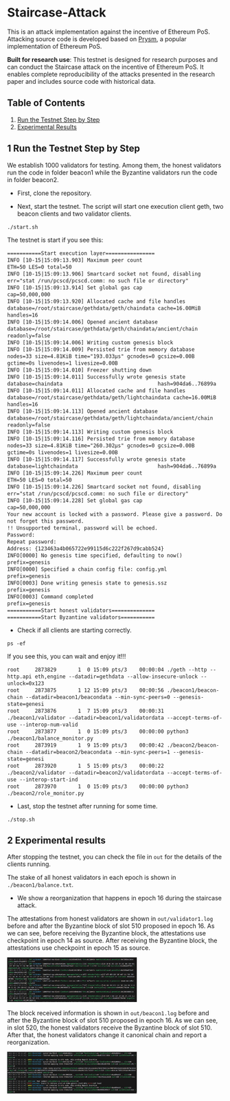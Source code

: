 # Staircase-Attack

This is an attack implementation against the incentive of Ethereum PoS. Attacking source code is developed based on [Prysm](https://github.com/prysmaticlabs/prysm/tree/v4.0.3-patchFix), a popular implementation of Ethereum PoS.

**Built for research use**: This testnet is designed for research purposes and can conduct the Staircase attack on the incentive of Ethereum PoS. It enables complete reproducibility of the attacks presented in the research paper and includes source code with historical data. 

## Table of Contents

1. [Run the Testnet Step by Step](#chapter-002)<br>
2. [Experimental Results](#chapter-003)<br>



## **1 Run the Testnet Step by Step**<a id="chapter-002"></a>
We establish 1000 validators for testing. Among them, the honest validators run the code in folder beacon1 while the Byzantine validators run the code in folder beacon2.

* First, clone the repository.

* Next, start the testnet. The script will start one execution client geth, two beacon clients and two validator clients.
```shell
./start.sh
```
The testnet is start if you see this:
```shell
===========Start execution layer================
INFO [10-15|15:09:13.903] Maximum peer count                       ETH=50 LES=0 total=50
INFO [10-15|15:09:13.906] Smartcard socket not found, disabling    err="stat /run/pcscd/pcscd.comm: no such file or directory"
INFO [10-15|15:09:13.914] Set global gas cap                       cap=50,000,000
INFO [10-15|15:09:13.920] Allocated cache and file handles         database=/root/staircase/gethdata/geth/chaindata cache=16.00MiB handles=16
INFO [10-15|15:09:14.006] Opened ancient database                  database=/root/staircase/gethdata/geth/chaindata/ancient/chain readonly=false
INFO [10-15|15:09:14.006] Writing custom genesis block 
INFO [10-15|15:09:14.009] Persisted trie from memory database      nodes=33 size=4.81KiB time="193.033µs" gcnodes=0 gcsize=0.00B gctime=0s livenodes=1 livesize=0.00B
INFO [10-15|15:09:14.010] Freezer shutting down 
INFO [10-15|15:09:14.011] Successfully wrote genesis state         database=chaindata                               hash=904da6..76899a
INFO [10-15|15:09:14.011] Allocated cache and file handles         database=/root/staircase/gethdata/geth/lightchaindata cache=16.00MiB handles=16
INFO [10-15|15:09:14.113] Opened ancient database                  database=/root/staircase/gethdata/geth/lightchaindata/ancient/chain readonly=false
INFO [10-15|15:09:14.113] Writing custom genesis block 
INFO [10-15|15:09:14.116] Persisted trie from memory database      nodes=33 size=4.81KiB time="260.302µs" gcnodes=0 gcsize=0.00B gctime=0s livenodes=1 livesize=0.00B
INFO [10-15|15:09:14.117] Successfully wrote genesis state         database=lightchaindata                          hash=904da6..76899a
INFO [10-15|15:09:14.226] Maximum peer count                       ETH=50 LES=0 total=50
INFO [10-15|15:09:14.226] Smartcard socket not found, disabling    err="stat /run/pcscd/pcscd.comm: no such file or directory"
INFO [10-15|15:09:14.228] Set global gas cap                       cap=50,000,000
Your new account is locked with a password. Please give a password. Do not forget this password.
!! Unsupported terminal, password will be echoed.
Password: 
Repeat password: 
Address: {123463a4b065722e99115d6c222f267d9cabb524}
INFO[0000] No genesis time specified, defaulting to now()  prefix=genesis
INFO[0000] Specified a chain config file: config.yml     prefix=genesis
INFO[0003] Done writing genesis state to genesis.ssz     prefix=genesis
INFO[0003] Command completed                             prefix=genesis
===========Start honest validators==============
===========Start Byzantine validators===========
```

* Check if all clients are starting correctly.
```shell
ps -ef
```
If you see this, you can wait and enjoy it!!!
```shell
root     2873829       1  0 15:09 pts/3    00:00:04 ./geth --http --http.api eth,engine --datadir=gethdata --allow-insecure-unlock --unlock=0x123
root     2873875       1 12 15:09 pts/3    00:00:56 ./beacon1/beacon-chain --datadir=beacon1/beacondata --min-sync-peers=0 --genesis-state=genesi
root     2873876       1  7 15:09 pts/3    00:00:31 ./beacon1/validator --datadir=beacon1/validatordata --accept-terms-of-use --interop-num-valid
root     2873877       1  0 15:09 pts/3    00:00:00 python3 ./beacon1/balance_monitor.py
root     2873919       1  9 15:09 pts/3    00:00:42 ./beacon2/beacon-chain --datadir=beacon2/beacondata --min-sync-peers=1 --genesis-state=genesi
root     2873920       1  5 15:09 pts/3    00:00:22 ./beacon2/validator --datadir=beacon2/validatordata --accept-terms-of-use --interop-start-ind
root     2873970       1  0 15:09 pts/3    00:00:00 python3 ./beacon2/role_monitor.py
```


* Last, stop the testnet after running for some time. 
```
./stop.sh
```

## **2 Experimental results**<a id="chapter-003"></a>

After stopping the testnet, you can check the file in `out` for the details of the clients running.

The stake of all honest validators in each epoch is shown in `./beacon1/balance.txt`.

* We show a reorganization that happens in epoch 16 during the staircase attack.

The attestations from honest validators are shown in `out/validator1.log` before and after the Byzantine block of slot 510 proposed in epoch 16. As we can see, before receiving the Byzantine block, the attestations use checkpoint in epoch 14 as source. After receiving the Byzantine block, the attestations use checkpoint in epoch 15 as source.

<img src=./figs/honest_validator.png width=60% />

The block received information is shown in `out/beacon1.log` before and after the Byzantine block of slot 510 proposed in epoch 16. As we can see, in slot 520, the honest validators receive the Byzantine block of slot 510. After that, the honest validators change it canonical chain and report a reorganization.

<img src=./figs/honest_beacon.png width=60% />
